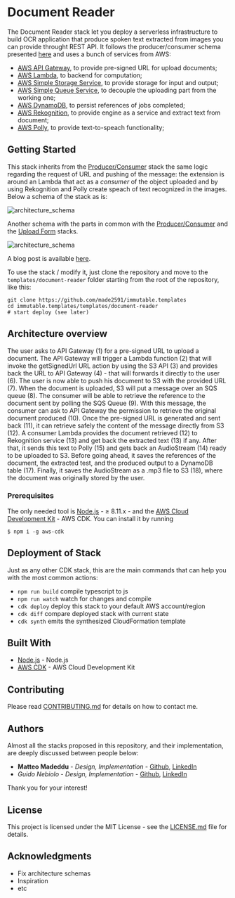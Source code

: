 # Document Reader

The Document Reader stack let you deploy a serverless infrastructure to build OCR application that produce spoken text extracted from images you can provide throught REST API. It follows the producer/consumer schema presented [here](https://github.com/made2591/immutable.templates/blob/master/templates/producer-consumer/README.md) and uses a bunch of services from AWS:

- [AWS API Gateway](https://aws.amazon.com/api-gateway/), to provide pre-signed URL for upload documents;
- [AWS Lambda](https://aws.amazon.com/lambda/), to backend for computation;
- [AWS Simple Storage Service](https://aws.amazon.com/s3/), to provide storage for input and output;
- [AWS Simple Queue Service](https://aws.amazon.com/sqs/), to decouple the uploading part from the working one;
- [AWS DynamoDB](https://aws.amazon.com/dynamodb/), to persist references of jobs completed;
- [AWS Rekognition](https://aws.amazon.com/rekognition/), to provide engine as a service and extract text from document;
- [AWS Polly](https://aws.amazon.com/polly/), to provide text-to-speach functionality;

## Getting Started

This stack inherits from the [Producer/Consumer](https://github.com/made2591/immutable.templates/templates/producer-consumer) stack the same logic regarding the request of URL and pushing of the message: the extension is around an Lambda that act as a *consumer* of the object uploaded and by using Rekognition and Polly create speach of text recognized in the images. Below a schema of the stack as is:

![architecture_schema](/templates/document-reader/architecture.png)

Another schema with the parts in common with the [Producer/Consumer](https://github.com/made2591/immutable.templates/templates/producer-consumer) and the [Upload Form](https://github.com/made2591/immutable.templates/templates/upload-form) stacks.

![architecture_schema](/templates/document-reader/architecture-inherit.png)

A blog post is available [here](https://madeddu.xyz/posts/serverless-ocr/).

To use the stack / modify it, just clone the repository and move to the `templates/document-reader` folder starting from the root of the repository, like this:

```
git clone https://github.com/made2591/immutable.templates
cd immutable.templates/templates/document-reader
# start deploy (see later)
```

## Architecture overview

The user asks to API Gateway (1) for a pre-signed URL to upload a document. The API Gateway will trigger a Lambda function (2) that will invoke the getSignedUrl URL action by using the S3 API (3) and provides back the URL to API Gateway (4) - that will forwards it directly to the user (6). The user is now able to push his document to S3 with the provided URL (7). When the document is uploaded, S3 will put a message over an SQS queue (8). The consumer will be able to retrieve the reference to the document sent by polling the SQS Queue (9). With this message, the consumer can ask to API Gateway the permission to retrieve the original document produced (10). Once the pre-signed URL is generated and sent back (11), it can retrieve safely the content of the message directly from S3 (12). A consumer Lambda provides the document retrieved (12) to Rekognition service (13) and get back the extracted text (13) if any. After that, it sends this text to Polly (15) and gets back an AudioStream (14) ready to be uploaded to S3. Before going ahead, it saves the references of the document, the extracted test, and the produced output to a DynamoDB table (17). Finally, it saves the AudioStream as a .mp3 file to S3 (18), where the document was originally stored by the user.

### Prerequisites

The only needed tool is [Node.js](https://nodejs.org/en/download/) - ≥ 8.11.x - and the [AWS Cloud Development Kit](https://github.com/awslabs/aws-cdk) - AWS CDK. You can install it by running

```
$ npm i -g aws-cdk
```

## Deployment of Stack

Just as any other CDK stack, this are the main commands that can help you with the most common actions:

 * `npm run build`   compile typescript to js
 * `npm run watch`   watch for changes and compile
 * `cdk deploy`      deploy this stack to your default AWS account/region
 * `cdk diff`        compare deployed stack with current state
 * `cdk synth`       emits the synthesized CloudFormation template

## Built With

* [Node.js](https://nodejs.org/en/download/) - Node.js
* [AWS CDK](https://github.com/awslabs/aws-cdk) - AWS Cloud Development Kit

## Contributing

Please read [CONTRIBUTING.md](https://github.com/made2591/immutable.templates/CONTRIBUTING.md) for details on how to contact me.

## Authors

Almost all the stacks proposed in this repository, and their implementation, are deeply discussed between people below:

* **Matteo Madeddu** - *Design, Implementation* - [Github](https://github.com/made2591/), [LinkedIn](https://www.linkedin.com/in/mmadeddu/)
* *Guido Nebiolo* - *Design, Implementation* - [Github](https://github.com/guidonebiolo/), [LinkedIn](https://www.linkedin.com/in/guidonebiolo/)

Thank you for your interest!

## License

This project is licensed under the MIT License - see the [LICENSE.md](LICENSE.md) file for details.

## Acknowledgments

* Fix architecture schemas
* Inspiration
* etc
